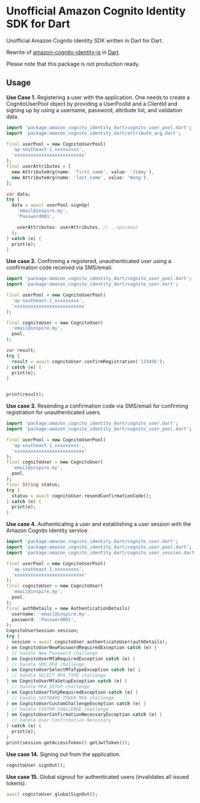 # Unofficial Amazon Cognito Identity SDK for Dart
Unofficial Amazon Cognito Identity SDK written in Dart for Dart.

Rewrite of [amazon-cognito-identity-js](https://github.com/aws/aws-amplify/tree/master/packages/amazon-cognito-identity-js) in [Dart](https://www.dartlang.org/).

Please note that this package is _not_ production ready.

## Usage
__Use Case 1.__ Registering a user with the application. One needs to create a CognitoUserPool object by providing a UserPoolId and a ClientId and signing up by using a username, password, attribute list, and validation data.

```dart
import 'package:amazon_cognito_identity_dart/cognito_user_pool.dart';
import 'package:amazon_cognito_identity_dart/attribute_arg.dart';

final userPool = new CognitoUserPool(
  'ap-southeast-1_xxxxxxxxx',
  'xxxxxxxxxxxxxxxxxxxxxxxxxx'
);
final userAttributes = [
  new AttributeArg(name: 'first_name', value: 'Jimmy'),
  new AttributeArg(name: 'last_name', value: 'Wong'),
];

var data;
try {
  data = await userPool.signUp(
    'email@inspire.my',
    'Password001',

    userAttributes: userAttributes, // ..optional
  );
} catch (e) {
  print(e);
}
```

__Use case 2.__ Confirming a registered, unauthenticated user using a confirmation code received via SMS/email.

```dart
import 'package:amazon_cognito_identity_dart/cognito_user_pool.dart';
import 'package:amazon_cognito_identity_dart/cognito_user.dart';

final userPool = new CognitoUserPool(
  'ap-southeast-1_xxxxxxxxx',
  'xxxxxxxxxxxxxxxxxxxxxxxxxx'
);

final cognitoUser = new CognitoUser(
  'email@inspire.my',
  pool,
);

var result;
try {
  result = await cognitoUser.confirmRegistration('123456');
} catch (e) {
  print(e);
}


print(result);
```

__Use case 3.__ Resending a confirmation code via SMS/email for confirming registration for unauthenticated users.

```dart
import 'package:amazon_cognito_identity_dart/cognito_user.dart';
import 'package:amazon_cognito_identity_dart/cognito_user_pool.dart';

final userPool = new CognitoUserPool(
  'ap-southeast-1_xxxxxxxxx',
  'xxxxxxxxxxxxxxxxxxxxxxxxxx'
);
final cognitoUser = new CognitoUser(
  'email@inspire.my',
  pool,
);
final String status;
try {
  status = await cognitoUser.resendConfirmationCode();
} catch (e) {
  print(e);
}
```

__Use case 4.__ Authenticating a user and establishing a user session with the Amazon Cognito Identity service.

```dart
import 'package:amazon_cognito_identity_dart/cognito_user.dart';
import 'package:amazon_cognito_identity_dart/cognito_user_pool.dart';
import 'package:amazon_cognito_identity_dart/cognito_user_session.dart';

final userPool = new CognitoUserPool(
  'ap-southeast-1_xxxxxxxxx',
  'xxxxxxxxxxxxxxxxxxxxxxxxxx'
);
final cognitoUser = new CognitoUser(
  'email@inspire.my',
  pool,
);
final authDetails = new AuthenticationDetails(
  username: 'email@inspire.my',
  password: 'Password001',
);
CognitoUserSession session;
try {
  session = await cognitoUser.authenticateUser(authDetails);
} on CognitoUserNewPasswordRequiredException catch (e) {
  // handle New Password challenge
} on CognitoUserMfaRequiredException catch (e) {
  // handle SMS_MFA challenge
} on CognitoUserSelectMfaTypeException catch (e) {
  // handle SELECT_MFA_TYPE challenge
} on CognitoUserMfaSetupException catch (e) {
  // handle MFA_SETUP challenge
} on CognitoUserTotpRequiredException catch (e) {
  // handle SOFTWARE_TOKEN_MFA challenge
} on CognitoUserCustomChallengeException catch (e) {
  // handle CUSTOM_CHALLENGE challenge
} on CognitoUserConfirmationNecessaryException catch (e) {
  // handle User Confirmation Necessary
} catch (e) {
  print(e);
}
print(session.getAccessToken().getJwtToken());
```

__Use case 14.__ Signing out from the application.

```dart
cognitoUser.signOut();
```
__Use case 15.__ Global signout for authenticated users (invalidates all issued tokens).

```dart
await cognitoUser.globalSignOut();
```
